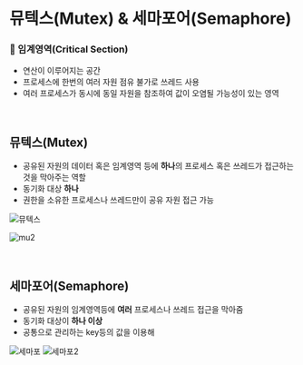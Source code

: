 # 뮤텍스(Mutex) & 세마포어(Semaphore)

### 📌 임계영역(Critical Section)

- 연산이 이루어지는 공간
- 프로세스에 한번의 여러 자원 점유 불가로 쓰레드 사용
- 여러 프로세스가 동시에 동일 자원을 참조하여 값이 오염될 가능성이 있는 영역

<br/>



## 뮤텍스(Mutex)

- 공유된 자원의 데이터 혹은 임계영역 등에 **하나**의 프로세스 혹은 쓰레드가 접근하는 것을 막아주는 역할
- 동기화 대상 **하나**
- 권한을 소유한 프로세스나 쓰레드만이 공유 자원 접근 가능


![뮤텍스](https://img1.daumcdn.net/thumb/R1280x0/?scode=mtistory2&fname=http%3A%2F%2Fcfile23.uf.tistory.com%2Fimage%2F2115764F581B6D5F3208C0)

![mu2](https://img1.daumcdn.net/thumb/R1280x0/?scode=mtistory2&fname=https%3A%2F%2Fblog.kakaocdn.net%2Fdn%2Fcvk7nh%2FbtrjvSw2BoX%2FZfh0o0VsZrMmAOi6PxLvg0%2Fimg.png)

<br/>


## 세마포어(Semaphore)

- 공유된 자원의 임계영역등에 **여러** 프로세스나 쓰레드 접근을 막아줌
- 동기화 대상이 **하나 이상**
- 공통으로 관리하는 key등의 값을 이용해


![세마포](https://img1.daumcdn.net/thumb/R1280x0/?scode=mtistory2&fname=http%3A%2F%2Fcfile23.uf.tistory.com%2Fimage%2F23386C4F581B6D5E0CFDAB)
![세마포2](https://img1.daumcdn.net/thumb/R1280x0/?scode=mtistory2&fname=https%3A%2F%2Fblog.kakaocdn.net%2Fdn%2Fcvk7nh%2FbtrjvSw2BoX%2FZfh0o0VsZrMmAOi6PxLvg0%2Fimg.png)

<br/>

